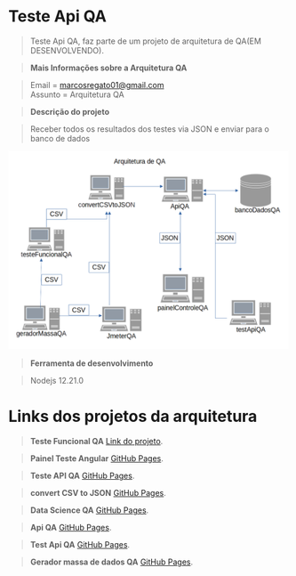 # Teste Api QA

>  Teste Api QA, faz parte de um projeto de arquitetura de QA(EM DESENVOLVENDO).

> __Mais Informações sobre a Arquitetura QA__

>	Email = marcosregato01@gmail.com <br/>
>	Assunto = Arquitetura QA

> __Descrição do projeto__

>	Receber todos os resultados dos testes via JSON e enviar para o banco de dados


![Semantic description of image](./diagrama.png)</p>

> __Ferramenta de desenvolvimento__

>  Nodejs 12.21.0

# Links dos projetos da arquitetura

> __Teste Funcional QA__
> [Link do projeto](https://github.com/marcosregato/funcionalQA).</br>

> __Painel Teste Angular__
> [GitHub Pages](https://github.com/marcosregato/painelTesteAngular).</br>

> __Teste API QA__
> [GitHub Pages](https://github.com/marcosregato/testeApiQA).</br>

> __convert CSV to JSON__
> [GitHub Pages](https://github.com/marcosregato/convertCSVtoJSON).</br>

> __Data Science QA__
> [GitHub Pages](https://github.com/marcosregato/dataScienceQA).</br>

> __Api QA__
> [GitHub Pages](https://github.com/marcosregato/apiQA).</br>

> __Test Api QA__
> [GitHub Pages](https://github.com/marcosregato/testApiQA).</br>

> __Gerador massa de dados QA__
> [GitHub Pages](https://github.com/marcosregato/geradorMassaQA).</br>
